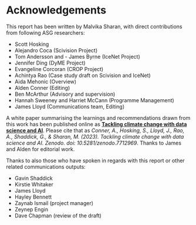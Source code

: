 # Acknowledgements

This report has been written by Malvika Sharan, with direct contributions from following ASG researchers:

- Scott Hosking 
- Alejandro Coca (Scivision Project)
- Tom Andersson and - James Byrne (IceNet Project)
- Jennifer Ding (DyME Project)
- Evangeline Corcoran (CROP Project)
- Achintya Rao (Case study draft on Scivision and IceNet)
- Aida Mehonic (Overview)
- Alden Conner (Editing)
- Ben McArthur (Advisory and supervision)
- Hannah Sweeney and Harriet McCann (Programme Management)
- James Lloyd (Communications team, Editing) 

A white paper summarising the learnings and recommendations drawn from this work has been published online as **[Tackling climate change with data science and AI](https://zenodo.org/record/7712969)**.
Please cite that as *Conner, A., Hosking, S., Lloyd, J., Rao, A., Shaddick, G., & Sharan, M. (2023). Tackling climate change with data science and AI. Zenodo. doi: 10.5281/zenodo.7712969*.
Thanks to James and Alden for editorial work.

Thanks to also those who have spoken in regards with this report or other related communications outputs:

- Gavin Shaddick
- Kirstie Whitaker
- James Lloyd
- Hayley Bennett
- Zaynab Ismail (project manager)
- Zeynep Engin 
- Dave Chapman (review of the draft)
